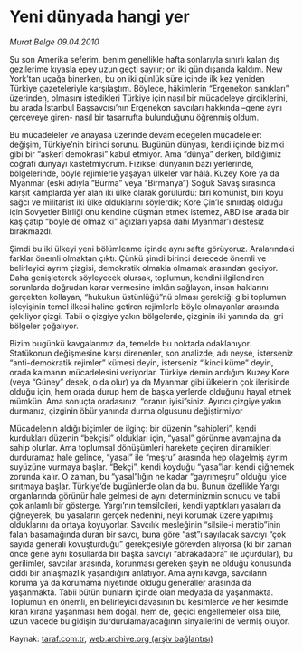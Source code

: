 # Yeni dünyada hangi yer

*Murat Belge 09.04.2010*

<div class="yazi"><p>Şu son Amerika seferim, benim genellikle hafta sonlarıyla sınırlı kalan dış gezilerime kıyasla epey uzun geçti sayılır; on iki gün dışarıda kaldım. New York’tan uçağa binerken, bu on iki günlük süre içinde ilk kez yeniden Türkiye gazeteleriyle karşılaştım. Böylece, hâkimlerin “Ergenekon sanıkları” üzerinden, olmasını istedikleri Türkiye için nasıl bir mücadeleye girdiklerini, bu arada İstanbul Başsavcısı’nın Ergenekon savcıları hakkında –gene aynı çerçeveye giren- nasıl bir tasarrufta bulunduğunu öğrenmiş oldum.</p>
<p>Bu mücadeleler ve anayasa üzerinde devam edegelen mücadeleler: değişim, Türkiye’nin birinci sorunu. Bugünün dünyası, kendi içinde bizimki gibi bir “askerî demokrasi” kabul etmiyor. Ama “dünya” derken, bildiğimiz coğrafî dünyayı kastetmiyorum. Fiziksel dünyanın bazı yerlerinde, bölgelerinde, böyle rejimlerle yaşayan ülkeler var hâlâ. Kuzey Kore ya da Myanmar (eski adıyla “Burma” veya “Birmanya”) Soğuk Savaş sırasında karşıt kamplarda yer alan iki ülke olarak görülürdü: biri komünist, biri koyu sağcı ve militarist iki ülke olduklarını söylerdik; Kore Çin’le sınırdaş olduğu için Sovyetler Birliği onu kendine düşman etmek istemez, ABD ise arada bir kaş çatıp “böyle de olmaz ki” ağızları yapsa dahi Myanmar’ı destesiz bırakmazdı. </p>
<p>Şimdi bu iki ülkeyi yeni bölümlenme içinde aynı safta görüyoruz. Aralarındaki farklar önemli olmaktan çıktı. Çünkü şimdi birinci derecede önemli ve belirleyici ayrım çizgisi, demokratik olmakla olmamak arasından geçiyor. Daha genişleterek söyleyecek olursak, toplumun, kendini ilgilendiren sorunlarda doğrudan karar vermesine imkân sağlayan, insan haklarını gerçekten kollayan, “hukukun üstünlüğü”nü olması gerektiği gibi toplumun işleyişinin temel ilkesi haline getiren rejimlerle böyle olmayanlar arasında çekiliyor çizgi. Tabii o çizgiye yakın bölgelerde, çizginin iki yanında da, gri bölgeler çoğalıyor. </p>
<p>Bizim bugünkü kavgalarımız da, temelde bu noktada odaklanıyor. Statükonun değişmesine karşı direnenler, son analizde, adı neyse, isterseniz “anti-demokratik rejimler” kümesi deyin, isterseniz “ikinci küme” deyin, orada kalmanın mücadelesini veriyorlar. Türkiye demin andığım Kuzey Kore (veya “Güney” desek, o da olur) ya da Myanmar gibi ülkelerin çok ilerisinde olduğu için, hem orada durup hem de başka yerlerde olduğunu hayal etmek mümkün. Ama sonuçta oradasınız, “oranın iyisi”siniz. Ayırıcı çizgiye yakın durmanız, çizginin öbür yanında durma olgusunu değiştirmiyor </p>
<p>Mücadelenin aldığı biçimler de ilginç: bir düzenin “sahipleri”, kendi kurdukları düzenin “bekçisi” oldukları için, “yasal” görünme avantajına da sahip olurlar. Ama toplumsal dönüşümleri harekete geçiren dinamikleri durduramaz hale gelince, “yasal” ile “meşru” arasında hep olagelmiş ayrım suyüzüne vurmaya başlar. “Bekçi”, kendi koyduğu “yasa”ları kendi çiğnemek zorunda kalır. O zaman, bu “yasal”lığın ne kadar “gayrımeşru” olduğu iyice sırıtmaya başlar. Türkiye’de bugünlerde olan da bu. Bunun özellikle Yargı organlarında görünür hale gelmesi de aynı determinizmin sonucu ve tabii çok anlamlı bir gösterge. Yargı’nın temsilcileri, kendi yaptıkları yasaları da çiğneyerek, bu yasaların gerçek nedenini, neyi korumak üzere yapılmış olduklarını da ortaya koyuyorlar. Savcılık mesleğinin “silsile-i meratib”inin falan basamağında duran bir savcı, buna göre “ast”ı sayılacak savcıyı “çok sayıda generali kovuşturduğu” gerekçesiyle görevden alıyorsa (ki bir zaman önce gene aynı koşullarda bir başka savcıyı “abrakadabra” ile uçurdular), bu gerilimler, savcılar arasında, korunması gereken şeyin ne olduğu konusunda ciddi bir anlaşmazlık yaşandığını anlatıyor. Ama aynı kavga, savcıların koruma ya da korumama niyetinde olduğu generaller arasında da yaşanmakta. Tabii bütün bunların içinde olan medyada da yaşanmakta. Toplumun en önemli, en belirleyici davasının bu kesimlerde ve her kesimde kıran kırana yaşanması hem doğal, hem de, geçici engellemeler olsa bile, uzun vadede bu gidişin durdurulamayacağının sinyallerini de vermiş oluyor.</p></div>

Kaynak: [taraf.com.tr](http://www.taraf.com.tr:80/makale/10814.htm), [web.archive.org (arşiv bağlantısı)](http://web.archive.org/web/20100412135926/http://www.taraf.com.tr:80/makale/10814.htm)

